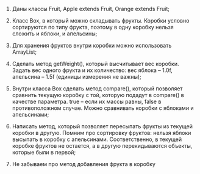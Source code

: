 1. Даны классы Fruit, Apple extends Fruit, Orange extends Fruit;

2. Класс Box, в который можно складывать фрукты. Коробки условно сортируются по
типу фрукта, поэтому в одну коробку нельзя сложить и яблоки, и апельсины;

3. Для хранения фруктов внутри коробки можно использовать ArrayList;

4. Сделать метод getWeight(), который высчитывает вес коробки. Задать вес одного
фрукта и их количество: вес яблока – 1.0f, апельсина – 1.5f (единицы измерения не
важны);

5. Внутри класса Box сделать метод compare(), который позволяет сравнить текущую
коробку с той, которую подадут в compare() в качестве параметра. true – если их массы
равны, false в противоположном случае. Можно сравнивать коробки с яблоками и
апельсинами;

6. Написать метод, который позволяет пересыпать фрукты из текущей коробки в другую.
Помним про сортировку фруктов: нельзя яблоки высыпать в коробку с апельсинами.
Соответственно, в текущей коробке фруктов не остается, а в другую перекидываются
объекты, которые были в первой;

6. Не забываем про метод добавления фрукта в коробку
